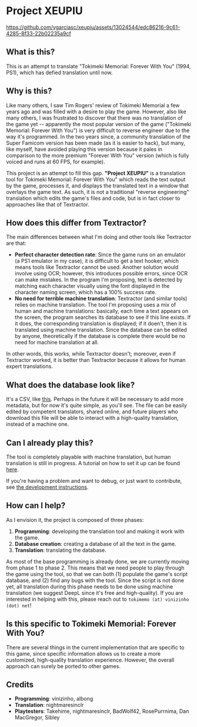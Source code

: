 # Project XEUPIU

https://github.com/vgarciasc/xeupiu/assets/13024544/edc86216-9c61-4285-8f33-22b02235a9cf

## What is this?

This is an attempt to translate "Tokimeki Memorial: Forever With You" (1994, PS1), which has defied translation until now.

## Why is this?

Like many others, I saw Tim Rogers' review of Tokimeki Memorial a few years ago and was filled with a desire to play the game. However, also like many others, I was frustrated to discover that there was no translation of the game yet -- apparently the most popular version of the game ("Tokimeki Memorial: Forever With You") is very difficult to reverse engineer due to the way it's programmed. In the two years since, a community translation of the Super Famicom version has been made (as it is easier to hack), but many, like myself, have avoided playing this version because it pales in comparison to the more premium "Forever With You" version (which is fully voiced and runs at 60 FPS, for example).

This project is an attempt to fill this gap. **"Project XEUPIU"** is a translation tool for Tokimeki Memorial: Forever With You" which reads the text output by the game, processes it, and displays the translated text in a window that overlays the game text. As such, it is not a traditional "reverse engineering" translation which edits the game's files and code, but is in fact closer to approaches like that of Textractor.

## How does this differ from Textractor?

The main differences between what I'm doing and other tools like Textractor are that:
- **Perfect character detection rate**: Since the game runs on an emulator (a PS1 emulator in my case), it is difficult to get a text hooker, which means tools like Textractor cannot be used. Another solution would involve using OCR; however, this introduces possible errors, since OCR can make mistakes. In the program I'm proposing, text is detected by matching each character visually using the font displayed in the character naming screen, which has a 100% success rate.
- **No need for terrible machine translation**: Textractor (and similar tools) relies on machine translation. The tool I'm proposing uses a mix of human and machine translations: basically, each time a text appears on the screen, the program searches its database to see if this line exists. If it does, the corresponding translation is displayed; if it doen't, then it is translated using machine translation. Since the database can be edited by anyone, theoretically if the database is complete there would be no need for machine translation at all.

In other words, this works, while Textractor doesn't; moreover, even if Textractor worked, it is better than Textractor because it allows for human expert translations.

## What does the database look like?

It's a CSV, like [this](https://github.com/vgarciasc/xeupiu/blob/main/data/texts/database_text_v2.csv). Perhaps in the future it will be necessary to add more metadata, but for now it's quite simple, as you'll see. The file can be easily edited by competent translators, shared online, and future players who download this file will be able to interact with a high-quality translation, instead of a machine one.

## Can I already play this?

The tool is completely playable with machine translation, but human translation is still in progress. A tutorial on how to set it up can be found [here](tutorial.md).

If you're having a problem and want to debug, or just want to contribute, see [the development instructions](development.md).

## How can I help?

As I envision it, the project is composed of three phases:

1. **Programming**: developing the translation tool and making it work with the game.
2. **Database creation**: creating a database of all the text in the game.
3. **Translation**: translating the database.

As most of the base programming is already done, we are currently moving from phase 1 to phase 2.
This means that we need people to play through the game using the tool, so that we can both (1) populate
the game's script database, and (2) find any bugs with the tool. Since the script is not done yet, all translation
during this phase needs to be done using machine translation (we suggest DeepL since it's free and high-quality).
If you are interested in helping with this, please reach out to `tokimemo (at) vinizinho (dot) net`!

## Is this specific to Tokimeki Memorial: Forever With You?

There are several things in the current implementation that are specific to this game, since specific information 
allows us to create a more customized, high-quality translation experience. 
However, the overall approach can surely be ported to other games.

## Credits

- **Programming**: vinizinho, albong
- **Translation**: nightmaresinclr
- **Playtesters**: Takehime, nightmaresinclr, BadWolf42, RosePurrnima, Dan MacGregor, Sibley 
